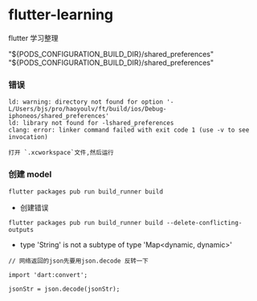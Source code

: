 # flutter-learning
flutter 学习整理

"${PODS_CONFIGURATION_BUILD_DIR}/shared_preferences"
"${PODS_CONFIGURATION_BUILD_DIR}/shared_preferences"


### 错误

```
ld: warning: directory not found for option '-L/Users/bjs/pro/haoyoulv/ft/build/ios/Debug-iphoneos/shared_preferences'
ld: library not found for -lshared_preferences
clang: error: linker command failed with exit code 1 (use -v to see invocation)
```

```
打开 `.xcworkspace`文件,然后运行
```



### 创建 model

```
flutter packages pub run build_runner build
```

* 创建错误

```
flutter packages pub run build_runner build --delete-conflicting-outputs
```


* type 'String' is not a subtype of type 'Map<dynamic, dynamic>'

```
// 网络返回的json先要用json.decode 反转一下

import 'dart:convert';

jsonStr = json.decode(jsonStr);


```

